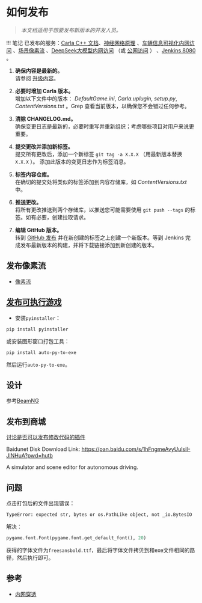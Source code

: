 # 如何发布

> _本文档适用于想要发布新版本的开发人员。_

!!! 笔记
    已发布的服务：[Carla C++ 文档](openhutb.github.io/carla_cpp/)、[神经网络原理](openhutb.github.io/neuro/) 、[车辆信息可视化内网访问](http://172.21.108.56:8080/) 、[场景像素流](http://172.21.108.56) 、[DeepSeek大模型内网访问](http://172.21.108.56:3000/) （或 [公网访问](software/llm.md) ） 、[Jenkins 8080](http://172.21.108.56:8080/) 。

1. **确保内容是最新的。**<br>
   请参阅 [升级内容](tuto_D_contribute_assets.md)。

2. **必要时增加 Carla 版本。**<br>
   增加以下文件中的版本： _DefaultGame.ini_, _Carla.uplugin_,
   _setup.py_, _ContentVersions.txt_ 。Grep 查看当前版本，以确保您不会错过任何参考。

3. **清除 CHANGELOG.md。**<br>
   确保变更日志是最新的，必要时重写并重新组织；考虑哪些项目对用户来说更重要。

4. **提交更改并添加新标签。**<br>
   提交所有更改后，添加一个新标签 `git tag -a X.X.X`
   （用最新版本替换 `X.X.X` ）。 添加此版本的变更日志作为标签消息。

5. **标签内容仓库。**<br>
   在确切的提交处将类似的标签添加到内容存储库，如 _ContentVersions.txt_ 中。

6. **推送更改。**<br>
   将所有更改推送到两个存储库，以推送您可能需要使用
   `git push --tags` 的标签。如有必要，创建拉取请求。

7. **编辑 GitHub 版本。**<br>
   转到 [GitHub 发布](https://github.com/carla-simulator/carla/releases) 并在新创建的标签之上创建一个新版本。等到 Jenkins 完成发布最新版本的构建，并将下载链接添加到新创建的版本。

## 发布像素流

* [像素流](ue/pixel_streaming.md)

## [发布可执行游戏](https://blog.csdn.net/zl834205311/article/details/125905705) 
* 安装`pyinstaller`：
```shell
pip install pyinstaller
```
或安装图形窗口打包工具：
```shell
pip install auto-py-to-exe
```
然后运行`auto-py-to-exe`。

## 设计
参考[BeamNG](https://baike.baidu.com/item/BeamNG%E8%B5%9B%E8%BD%A6/18880401)

## 发布到商城
[讨论是否可以发布修改代码的插件](https://www.reddit.com/r/unrealengine/comments/w7ndj9/are_plugins_able_to_append_tooverwrite_engine/)

Baidunet Disk Download Link: https://pan.baidu.com/s/1hFngmeAvyUulsiI-JlNHuA?pwd=hutb

A simulator and scene editor for autonomous driving.

## 问题
点击打包后的文件出现错误：
```text
TypeError: expected str, bytes or os.PathLike object, not _io.BytesIO
```
解决：
```python
pygame.font.Font(pygame.font.get_default_font(), 20)
```
获得的字体文件为`freesansbold.ttf`，最后将字体文件拷贝到和exe文件相同的路径，然后执行即可。

## 参考
* [内网穿透](https://natapp.cn/article/config_ini)
